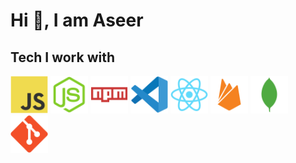 # Hi 👋, I am Aseer 
## Tech I work with

<img src="https://github.com/devicons/devicon/blob/master/icons/javascript/javascript-original.svg" width="60" /> <img src="https://github.com/devicons/devicon/blob/master/icons/nodejs/nodejs-original.svg" width="60" />
<img src="https://github.com/devicons/devicon/blob/master/icons/npm/npm-original-wordmark.svg" width="60" /> <img src="https://github.com/devicons/devicon/blob/master/icons/vscode/vscode-original.svg" width="60" />
<img src="https://github.com/devicons/devicon/blob/master/icons/react/react-original.svg" width="60" />
<img src="https://github.com/devicons/devicon/blob/master/icons/firebase/firebase-plain.svg" width="60" />
<img src="https://github.com/devicons/devicon/blob/master/icons/mongodb/mongodb-plain.svg" width="60" />
<img src="https://github.com/devicons/devicon/blob/master/icons/git/git-plain.svg" width="60" />





